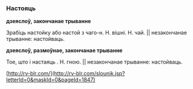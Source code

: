 ### Настояць
**дзеяслоў, закончанае трыванне**

Зрабіць настойку або настой з чаго-н. Н. вішні. Н. чай. || незакончанае трыванне: настойваць.

**дзеяслоў, размоўнае, закончанае трыванне**

Тое, што і настаяць . Н. гною. || незакончанае трыванне: настойваць.

<a rel="author">[http://rv-blr.com/](http://rv-blr.com/slounik.jsp?letterId=0&maskId=0&pageId=1847)</a>
